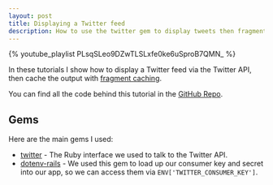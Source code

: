```yaml
---
layout: post
title: Displaying a Twitter feed
description: How to use the twitter gem to display tweets then fragment caching to keep things quick.
---
```


{% youtube_playlist PLsqSLeo9DZwTLSLxfe0ke6uSproB7QMN_ %}

In these tutorials I show how to display a Twitter feed via the Twitter API, then cache the output with [fragment caching](http://guides.rubyonrails.org/caching_with_rails.html#fragment-caching).

You can find all the code behind this tutorial in the [GitHub Repo](https://github.com/MikeRogers0-YouTube/RoR4-Twitter-Feed).

## Gems

Here are the main gems I used:

* [twitter](https://github.com/sferik/twitter) - The Ruby interface we used to talk to the Twitter API.
* [dotenv-rails](https://github.com/bkeepers/dotenv) - We used this gem to load up our consumer key and secret into our app, so we can access them via `ENV['TWITTER_CONSUMER_KEY']`.

